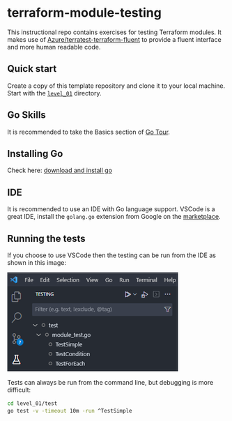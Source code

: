 # terraform-module-testing

This instructional repo contains exercises for testing Terraform modules.
It makes use of [Azure/terratest-terraform-fluent](https://github.com/Azure/terratest-terraform-fluent) to provide a fluent interface and more human readable code.

## Quick start

Create a copy of this template repository and clone it to your local machine.
Start with the [`level_01`](./level_01) directory.

## Go Skills

It is recommended to take the Basics section of [Go Tour](https://go.dev/tour).

## Installing Go

Check here: [download and install go](https://go.dev/doc/install)

## IDE

It is recommended to use an IDE with Go language support.
VSCode is a great IDE, install the `golang.go` extension from Google on the [marketplace](https://marketplace.visualstudio.com/items?itemName=golang.Go).

## Running the tests

If you choose to use VSCode then the testing can be run from the IDE as shown in this image:

![vscode_testing](./_img/vscode_testing.png)

Tests can always be run from the command line, but debugging is more difficult:

```bash
cd level_01/test
go test -v -timeout 10m -run ^TestSimple
```
